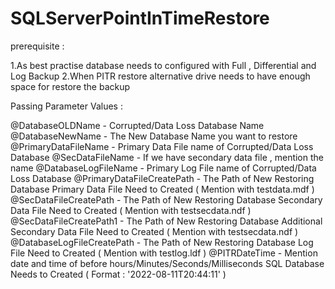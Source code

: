 # SQLServerPointInTimeRestore

prerequisite : 

1.As best practise database needs to configured with Full , Differential and Log Backup
2.When PITR restore alternative drive needs to have enough space for restore the backup 

Passing Parameter Values : 

@DatabaseOLDName              - Corrupted/Data Loss Database Name
@DatabaseNewName							- The New Database Name you want to restore		
@PrimaryDataFileName					- Primary Data File name of Corrupted/Data Loss Database 
@SecDataFileName              - If we have secondary data file , mention the name 
@DatabaseLogFileName					- Primary Log File name of Corrupted/Data Loss Database 
@PrimaryDataFileCreatePath 	  - The Path of New Restoring Database Primary Data File Need to Created ( Mention with testdata.mdf )
@SecDataFileCreatePath				- The Path of New Restoring Database Secondary Data File Need to Created ( Mention with testsecdata.ndf )			
@SecDataFileCreatePath1				- The Path of New Restoring Database Additional Secondary Data File Need to Created ( Mention with testsecdata.ndf )						
@DatabaseLogFileCreatePath  	- The Path of New Restoring Database Log File Need to Created ( Mention with testlog.ldf )
@PITRDateTime				          - Mention date and time of before hours/Minutes/Seconds/Milliseconds SQL Database Needs to Created ( Format : '2022-08-11T20:44:11' )
